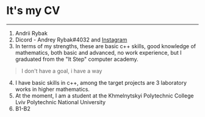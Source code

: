 # It's my CV
---
1. Andrii Rybak 
2. Dicord - Andrey Rybak#4032 and [Instagram](https://www.instagram.com/andrey_rybak1/)
3. In terms of my strengths, these are basic c++ skills, good knowledge of mathematics, both basic and advanced, no work experience, but I graduated from the "It Step" computer academy.
>I don't have a goal, i have a way
4. I have basic skills in c++, among the target projects are 3 laboratory works in higher mathematics.
7. At the moment, I am a student at the Khmelnytskyi Polytechnic College Lviv Polytechnic National University
8. B1-B2
